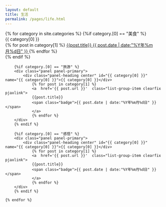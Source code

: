 ```yaml
---
layout: default
title: 生活
permalink: /pages/life.html
---
```

<div class="home">
	{% for category in site.categories %} 
		{%if category.[0] == "美食" %}
		<div class="panel panel-primary">
			<div class="panel-heading center" id="{{ category[0] }}" name="{{ category[0] }}">{{ category[0] }}</div>
				{% for post in category[1] %}
				<a  href='{{ post.url }}'  class="list-group-item clearfix pjaxlink">
				{{post.title}}
				<span class="badge">{{ post.date | date:"%Y年%m月%d日" }}</span>
				</a>
				{% endfor %}
		</div>
		{% endif %}
		
		{%if category.[0] == "旅游" %}
		<div class="panel panel-primary">
			<div class="panel-heading center" id="{{ category[0] }}" name="{{ category[0] }}">{{ category[0] }}</div>
				{% for post in category[1] %}
				<a  href='{{ post.url }}'  class="list-group-item clearfix pjaxlink">
				{{post.title}}
				<span class="badge">{{ post.date | date:"%Y年%m月%d日" }}</span>
				</a>
				{% endfor %}
		</div>
		{% endif %}
		
		{%if category.[0] == "感悟" %}
		<div class="panel panel-primary">
			<div class="panel-heading center" id="{{ category[0] }}" name="{{ category[0] }}">{{ category[0] }}</div>
				{% for post in category[1] %}
				<a  href='{{ post.url }}'  class="list-group-item clearfix pjaxlink">
				{{post.title}}
				<span class="badge">{{ post.date | date:"%Y年%m月%d日" }}</span>
				</a>
				{% endfor %}
		</div>
		{% endif %}
		
	{% endfor %}
</div>